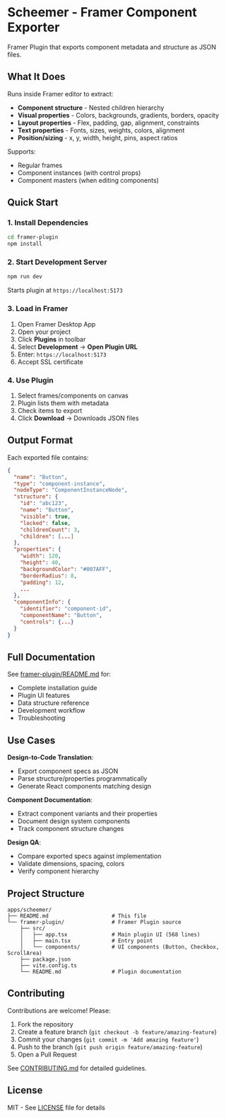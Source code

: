 # Scheemer - Framer Component Exporter

Framer Plugin that exports component metadata and structure as JSON files.

## What It Does

Runs inside Framer editor to extract:
- **Component structure** - Nested children hierarchy
- **Visual properties** - Colors, backgrounds, gradients, borders, opacity
- **Layout properties** - Flex, padding, gap, alignment, constraints
- **Text properties** - Fonts, sizes, weights, colors, alignment
- **Position/sizing** - x, y, width, height, pins, aspect ratios

Supports:
- Regular frames
- Component instances (with control props)
- Component masters (when editing components)

## Quick Start

### 1. Install Dependencies

```bash
cd framer-plugin
npm install
```

### 2. Start Development Server

```bash
npm run dev
```

Starts plugin at `https://localhost:5173`

### 3. Load in Framer

1. Open Framer Desktop App
2. Open your project
3. Click **Plugins** in toolbar
4. Select **Development** → **Open Plugin URL**
5. Enter: `https://localhost:5173`
6. Accept SSL certificate

### 4. Use Plugin

1. Select frames/components on canvas
2. Plugin lists them with metadata
3. Check items to export
4. Click **Download** → Downloads JSON files

## Output Format

Each exported file contains:

```json
{
  "name": "Button",
  "type": "component-instance",
  "nodeType": "ComponentInstanceNode",
  "structure": {
    "id": "abc123",
    "name": "Button",
    "visible": true,
    "locked": false,
    "childrenCount": 3,
    "children": [...]
  },
  "properties": {
    "width": 120,
    "height": 40,
    "backgroundColor": "#007AFF",
    "borderRadius": 8,
    "padding": 12,
    ...
  },
  "componentInfo": {
    "identifier": "component-id",
    "componentName": "Button",
    "controls": {...}
  }
}
```

## Full Documentation

See [framer-plugin/README.md](./framer-plugin/README.md) for:
- Complete installation guide
- Plugin UI features
- Data structure reference
- Development workflow
- Troubleshooting

## Use Cases

**Design-to-Code Translation**:
- Export component specs as JSON
- Parse structure/properties programmatically
- Generate React components matching design

**Component Documentation**:
- Extract component variants and their properties
- Document design system components
- Track component structure changes

**Design QA**:
- Compare exported specs against implementation
- Validate dimensions, spacing, colors
- Verify component hierarchy

## Project Structure

```
apps/scheemer/
├── README.md                    # This file
└── framer-plugin/               # Framer Plugin source
    ├── src/
    │   ├── app.tsx              # Main plugin UI (568 lines)
    │   ├── main.tsx             # Entry point
    │   └── components/          # UI components (Button, Checkbox, ScrollArea)
    ├── package.json
    ├── vite.config.ts
    └── README.md                # Plugin documentation
```

## Contributing

Contributions are welcome! Please:
1. Fork the repository
2. Create a feature branch (`git checkout -b feature/amazing-feature`)
3. Commit your changes (`git commit -m 'Add amazing feature'`)
4. Push to the branch (`git push origin feature/amazing-feature`)
5. Open a Pull Request

See [CONTRIBUTING.md](CONTRIBUTING.md) for detailed guidelines.

## License

MIT - See [LICENSE](LICENSE) file for details
